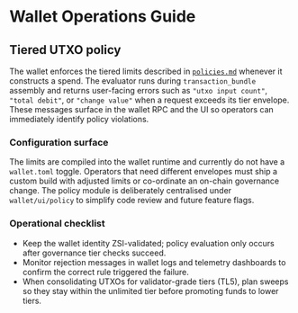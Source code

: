 # Wallet Operations Guide

## Tiered UTXO policy

The wallet enforces the tiered limits described in [`policies.md`](./policies.md)
whenever it constructs a spend. The evaluator runs during
`transaction_bundle` assembly and returns user-facing errors such as
`"utxo input count"`, `"total debit"`, or `"change value"` when a request
exceeds its tier envelope. These messages surface in the wallet RPC and the UI
so operators can immediately identify policy violations.

### Configuration surface

The limits are compiled into the wallet runtime and currently do not have a
`wallet.toml` toggle. Operators that need different envelopes must ship a custom
build with adjusted limits or co-ordinate an on-chain governance change. The
policy module is deliberately centralised under `wallet/ui/policy` to simplify
code review and future feature flags.

### Operational checklist

* Keep the wallet identity ZSI-validated; policy evaluation only occurs after
  governance tier checks succeed.
* Monitor rejection messages in wallet logs and telemetry dashboards to confirm
  the correct rule triggered the failure.
* When consolidating UTXOs for validator-grade tiers (TL5), plan sweeps so they
  stay within the unlimited tier before promoting funds to lower tiers.

